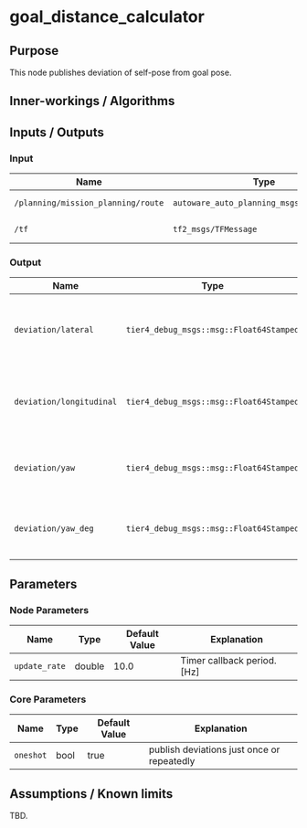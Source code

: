# goal_distance_calculator

## Purpose

This node publishes deviation of self-pose from goal pose.

## Inner-workings / Algorithms

## Inputs / Outputs

### Input

| Name                               | Type                                      | Description           |
| ---------------------------------- | ----------------------------------------- | --------------------- |
| `/planning/mission_planning/route` | `autoware_auto_planning_msgs::msg::Route` | Used to get goal pose |
| `/tf`                              | `tf2_msgs/TFMessage`                      | TF (self-pose)        |

### Output

| Name                     | Type                                    | Description                                                   |
| ------------------------ | --------------------------------------- | ------------------------------------------------------------- |
| `deviation/lateral`      | `tier4_debug_msgs::msg::Float64Stamped` | publish lateral deviation of self-pose from goal pose[m]      |
| `deviation/longitudinal` | `tier4_debug_msgs::msg::Float64Stamped` | publish longitudinal deviation of self-pose from goal pose[m] |
| `deviation/yaw`          | `tier4_debug_msgs::msg::Float64Stamped` | publish yaw deviation of self-pose from goal pose[rad]        |
| `deviation/yaw_deg`      | `tier4_debug_msgs::msg::Float64Stamped` | publish yaw deviation of self-pose from goal pose[deg]        |

## Parameters

### Node Parameters

| Name          | Type   | Default Value | Explanation                 |
| ------------- | ------ | ------------- | --------------------------- |
| `update_rate` | double | 10.0          | Timer callback period. [Hz] |

### Core Parameters

| Name      | Type | Default Value | Explanation                                |
| --------- | ---- | ------------- | ------------------------------------------ |
| `oneshot` | bool | true          | publish deviations just once or repeatedly |

## Assumptions / Known limits

TBD.
